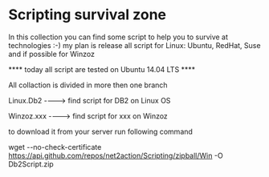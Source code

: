 # Scripting survival zone

In this collection you can find some script to help you to survive at technologies :-)
my plan is release all script for Linux: Ubuntu, RedHat, Suse and if possible for Winzoz

 **** today all script are tested on Ubuntu 14.04 LTS ****
 
 All collaction is divided in more then one branch
 
 Linux.Db2 ----> find script for DB2 on Linux OS
 
 Winzoz.xxx ----> find script for xxx on Winzoz

to download it from your server run following command

wget --no-check-certificate  https://api.github.com/repos/net2action/Scripting/zipball/Win -O Db2Script.zip
